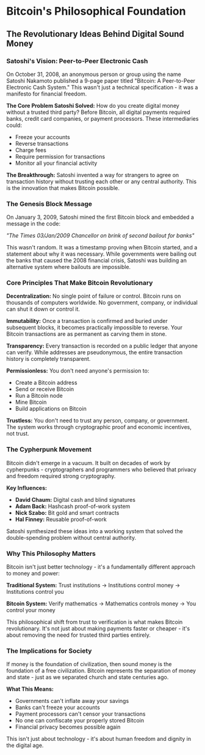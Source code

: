 # Bitcoin's Philosophical Foundation
## The Revolutionary Ideas Behind Digital Sound Money

### Satoshi's Vision: Peer-to-Peer Electronic Cash

On October 31, 2008, an anonymous person or group using the name Satoshi Nakamoto published a 9-page paper titled "Bitcoin: A Peer-to-Peer Electronic Cash System." This wasn't just a technical specification - it was a manifesto for financial freedom.

**The Core Problem Satoshi Solved:** How do you create digital money without a trusted third party? Before Bitcoin, all digital payments required banks, credit card companies, or payment processors. These intermediaries could:
- Freeze your accounts
- Reverse transactions
- Charge fees
- Require permission for transactions
- Monitor all your financial activity

**The Breakthrough:** Satoshi invented a way for strangers to agree on transaction history without trusting each other or any central authority. This is the innovation that makes Bitcoin possible.

### The Genesis Block Message

On January 3, 2009, Satoshi mined the first Bitcoin block and embedded a message in the code:

*"The Times 03/Jan/2009 Chancellor on brink of second bailout for banks"*

This wasn't random. It was a timestamp proving when Bitcoin started, and a statement about why it was necessary. While governments were bailing out the banks that caused the 2008 financial crisis, Satoshi was building an alternative system where bailouts are impossible.

### Core Principles That Make Bitcoin Revolutionary

**Decentralization:** No single point of failure or control. Bitcoin runs on thousands of computers worldwide. No government, company, or individual can shut it down or control it.

**Immutability:** Once a transaction is confirmed and buried under subsequent blocks, it becomes practically impossible to reverse. Your Bitcoin transactions are as permanent as carving them in stone.

**Transparency:** Every transaction is recorded on a public ledger that anyone can verify. While addresses are pseudonymous, the entire transaction history is completely transparent.

**Permissionless:** You don't need anyone's permission to:
- Create a Bitcoin address
- Send or receive Bitcoin
- Run a Bitcoin node
- Mine Bitcoin
- Build applications on Bitcoin

**Trustless:** You don't need to trust any person, company, or government. The system works through cryptographic proof and economic incentives, not trust.

### The Cypherpunk Movement

Bitcoin didn't emerge in a vacuum. It built on decades of work by cypherpunks - cryptographers and programmers who believed that privacy and freedom required strong cryptography.

**Key Influences:**
- **David Chaum:** Digital cash and blind signatures
- **Adam Back:** Hashcash proof-of-work system
- **Nick Szabo:** Bit gold and smart contracts
- **Hal Finney:** Reusable proof-of-work

Satoshi synthesized these ideas into a working system that solved the double-spending problem without central authority.

### Why This Philosophy Matters

Bitcoin isn't just better technology - it's a fundamentally different approach to money and power:

**Traditional System:** Trust institutions → Institutions control money → Institutions control you

**Bitcoin System:** Verify mathematics → Mathematics controls money → You control your money

This philosophical shift from trust to verification is what makes Bitcoin revolutionary. It's not just about making payments faster or cheaper - it's about removing the need for trusted third parties entirely.

### The Implications for Society

If money is the foundation of civilization, then sound money is the foundation of a free civilization. Bitcoin represents the separation of money and state - just as we separated church and state centuries ago.

**What This Means:**
- Governments can't inflate away your savings
- Banks can't freeze your accounts
- Payment processors can't censor your transactions
- No one can confiscate your properly stored Bitcoin
- Financial privacy becomes possible again

This isn't just about technology - it's about human freedom and dignity in the digital age.
